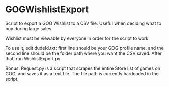 # GOGWishlistExport
Script to export a GOG Wishlist to a CSV file. Useful when deciding what to buy during large sales

Wishlist must be viewable by everyone in order for the script to work.

To use it, edit dudeId.txt: first line should be your GOG profile name, and the second line should be the folder path where you want the CSV saved.
After that, run WishlistExport.py

Bonus: Request.py is a script that scrapes the entire Store list of games on GOG, and saves it as a text file. The file path is currently hardcoded in the script.

